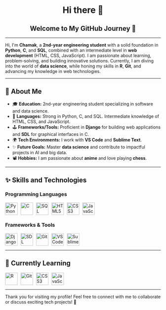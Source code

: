 <div align="center">
  <h1>Hi there 👋</h1>
  <h2>Welcome to My GitHub Journey 🚀</h2>
</div>

---

Hi, I'm **Chamak**, a **2nd-year engineering student** with a solid foundation in **Python**, **C**, and **SQL**, combined with an intermediate level in **web development** (HTML, CSS, JavaScript). I am passionate about learning, problem-solving, and building innovative solutions. Currently, I am diving into the world of **data science**, while honing my skills in **R**, **Git**, and advancing my knowledge in web technologies.

---

## 🤖 About Me

- 🎓 **Education:** 2nd-year engineering student specializing in software and data science.
- 📝 **Languages:** Strong in Python, C, and SQL. Intermediate knowledge of HTML, CSS, and JavaScript.
- 🕹️ **Frameworks/Tools:** Proficient in **Django** for building web applications and **SDL** for graphical interfaces in C.
- 🌍 **Tech Environments:** I work with **VS Code** and **Sublime Text**.
- ✨ **Future Goals:** Master **data science** and contribute to impactful projects in AI and big data.
- 📽 **Hobbies:** I am passionate about **anime** and love playing **chess**.

---

## ✨ Skills and Technologies

### **Programming Languages**
<div style="display: flex; flex-wrap: wrap; gap: 10px;">
  <img src="https://img.shields.io/badge/Python-3776AB?style=flat&logo=python&logoColor=white" alt="Python" height="40">
  <img src="https://img.shields.io/badge/C-A8B9CC?style=flat&logo=c&logoColor=black" alt="C" height="40">
  <img src="https://img.shields.io/badge/SQL-003B57?style=flat&logo=postgresql&logoColor=white" alt="SQL" height="40">
  <img src="https://img.shields.io/badge/HTML5-E34F26?style=flat&logo=html5&logoColor=white" alt="HTML5" height="40">
  <img src="https://img.shields.io/badge/CSS3-1572B6?style=flat&logo=css3&logoColor=white" alt="CSS3" height="40">
  <img src="https://img.shields.io/badge/JavaScript-F7DF1E?style=flat&logo=javascript&logoColor=black" alt="JavaScript" height="40">
</div>

### **Frameworks & Tools**
<div style="display: flex; flex-wrap: wrap; gap: 10px;">
  <img src="https://img.shields.io/badge/Django-092E20?style=flat&logo=django&logoColor=white" alt="Django" height="40">
  <img src="https://img.shields.io/badge/SDL-5C2D91?style=flat&logo=sdl&logoColor=white" alt="SDL" height="40">
  <img src="https://img.shields.io/badge/Git-F05032?style=flat&logo=git&logoColor=white" alt="Git" height="40">
  <img src="https://img.shields.io/badge/VS_Code-007ACC?style=flat&logo=visualstudiocode&logoColor=white" alt="VS Code" height="40">
  <img src="https://img.shields.io/badge/Sublime_Text-FF9800?style=flat&logo=sublimetext&logoColor=white" alt="Sublime Text" height="40">
</div>

---

## 🌿 Currently Learning

<div style="display: flex; flex-wrap: wrap; gap: 10px;">
  <img src="https://img.shields.io/badge/R-276DC3?style=flat&logo=r&logoColor=white" alt="R" height="40">
  <img src="https://img.shields.io/badge/Git-F05032?style=flat&logo=git&logoColor=white" alt="Git" height="40">
  <img src="https://img.shields.io/badge/CSS3-1572B6?style=flat&logo=css3&logoColor=white" alt="CSS3" height="40">
  <img src="https://img.shields.io/badge/JavaScript-F7DF1E?style=flat&logo=javascript&logoColor=black" alt="JavaScript" height="40">
</div>

---

Thank you for visiting my profile! Feel free to connect with me to collaborate or discuss exciting tech projects! 🚀

<!--
**Yamcha142005/Yamcha142005** is a ✨ _special_ ✨ repository because its `README.md` (this file) appears on your GitHub profile.

Here are some ideas to get you started:

- 🔭 I’m currently working on ...
- 🌱 I’m currently learning ...
- 👯 I’m looking to collaborate on ...
- 🤔 I’m looking for help with ...
- 💬 Ask me about ...
- 📫 How to reach me: ...
- 😄 Pronouns: ...
- ⚡ Fun fact: ...
-->
